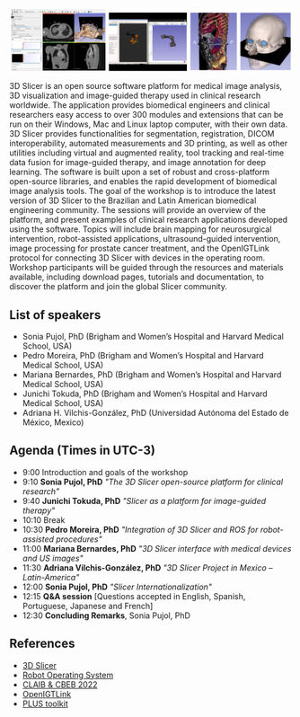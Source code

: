 
![image](3dslicer.png)

3D Slicer is an open source software platform for medical image analysis, 3D visualization and image-guided therapy used in clinical research worldwide. The application provides biomedical engineers and clinical researchers easy access to over 300 modules and extensions that can be run on their Windows, Mac and Linux laptop computer, with their own data. 3D Slicer provides functionalities for segmentation, registration, DICOM interoperability, automated measurements and 3D printing, as well as other utilities including virtual and augmented reality, tool tracking and real-time data fusion for image-guided therapy, and image annotation for deep learning. The software is built upon a set of robust and cross-platform open-source libraries, and enables the rapid development of biomedical image analysis tools. The goal of the workshop is to introduce the latest version of 3D Slicer to the Brazilian and Latin American biomedical engineering community. The sessions will provide an overview of the platform, and present examples of clinical research applications developed using the software. Topics will include brain mapping for neurosurgical intervention, robot-assisted applications, ultrasound-guided intervention, image processing for prostate cancer treatment, and the OpenIGTLink protocol for connecting 3D Slicer with devices in the operating room. Workshop participants will be guided through the resources and materials available, including download pages, tutorials and documentation, to discover the platform and join the global Slicer community.

## List of speakers
* Sonia Pujol, PhD (Brigham and Women’s Hospital and Harvard Medical School, USA)
* Pedro Moreira, PhD (Brigham and Women’s Hospital and Harvard Medical School, USA)
* Mariana Bernardes, PhD (Brigham and Women’s Hospital and Harvard Medical School, USA)
* Junichi Tokuda, PhD (Brigham and Women’s Hospital and Harvard Medical School, USA)
* Adriana H. Vilchis-González, PhD (Universidad Autónoma del Estado de México, Mexico)

## Agenda (Times in UTC-3)

* 9:00  Introduction and goals of the workshop
* 9:10  **Sonia Pujol, PhD** *"The 3D Slicer open-source platform for clinical research"*
* 9:40  **Junichi Tokuda, PhD** *"Slicer as a platform for image-guided therapy"*
* 10:10 Break
* 10:30 **Pedro Moreira, PhD** *"Integration of 3D Slicer and ROS for robot-assisted procedures"*
* 11:00 **Mariana Bernardes, PhD** *"3D Slicer interface with medical devices and US images"*
* 11:30 **Adriana Vilchis-González, PhD** *"3D Slicer Project in Mexico – Latin-America"*
* 12:00 **Sonia Pujol, PhD** *"Slicer Internationalization"*
* 12:15 **Q&A session** [Questions accepted in English, Spanish, Portuguese, Japanese and French]
* 12:30 **Concluding Remarks**, Sonia Pujol, PhD


## References
- [3D Slicer](https://www.slicer.org/)
- [Robot Operating System](http://www.ros.org/)
- [CLAIB & CBEB 2022](https://www.cbeb.org.br/en/)
- [OpenIGTLink](http://openigtlink.org/)
- [PLUS toolkit](https://plustoolkit.github.io/)


